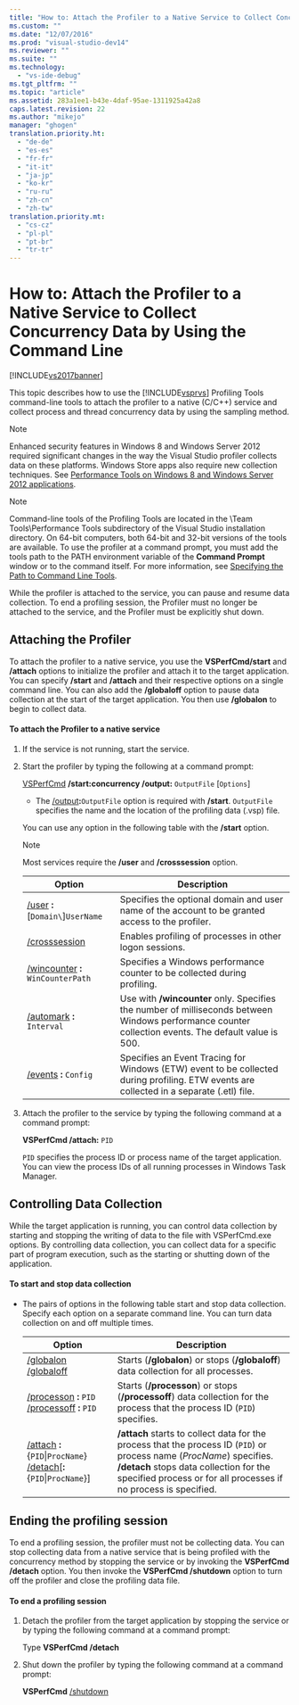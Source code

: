 ```yaml
---
title: "How to: Attach the Profiler to a Native Service to Collect Concurrency Data by Using the Command Line"
ms.custom: ""
ms.date: "12/07/2016"
ms.prod: "visual-studio-dev14"
ms.reviewer: ""
ms.suite: ""
ms.technology: 
  - "vs-ide-debug"
ms.tgt_pltfrm: ""
ms.topic: "article"
ms.assetid: 283a1ee1-b43e-4daf-95ae-1311925a42a8
caps.latest.revision: 22
ms.author: "mikejo"
manager: "ghogen"
translation.priority.ht: 
  - "de-de"
  - "es-es"
  - "fr-fr"
  - "it-it"
  - "ja-jp"
  - "ko-kr"
  - "ru-ru"
  - "zh-cn"
  - "zh-tw"
translation.priority.mt: 
  - "cs-cz"
  - "pl-pl"
  - "pt-br"
  - "tr-tr"
---
```

# How to: Attach the Profiler to a Native Service to Collect Concurrency Data by Using the Command Line
[!INCLUDE[vs2017banner](../code-quality/includes/vs2017banner.md)]

This topic describes how to use the [!INCLUDE[vsprvs](../code-quality/includes/vsprvs_md.md)] Profiling Tools command-line tools to attach the profiler to a native (C/C++) service and collect process and thread concurrency data by using the sampling method.  
  
> [!NOTE]
>  Enhanced security features in Windows 8 and Windows Server 2012 required significant changes in the way the Visual Studio profiler collects data on these platforms. Windows Store apps also require new collection techniques. See [Performance Tools on Windows 8 and Windows Server 2012 applications](../profiling/performance-tools-on-windows-8-and-windows-server-2012-applications.md).  
  
> [!NOTE]
>  Command-line tools of the Profiling Tools are located in the \Team Tools\Performance Tools subdirectory of the Visual Studio installation directory. On 64-bit computers, both 64-bit and 32-bit versions of the tools are available. To use the profiler at a command prompt, you must add the tools path to the PATH environment variable of the **Command Prompt** window or to the command itself. For more information, see [Specifying the Path to Command Line Tools](../profiling/specifying-the-path-to-profiling-tools-command-line-tools.md).  
  
 While the profiler is attached to the service, you can pause and resume data collection. To end a profiling session, the Profiler must no longer be attached to the service, and the Profiler must be explicitly shut down.  
  
## Attaching the Profiler  
 To attach the profiler to a native service, you use the **VSPerfCmd/start** and **/attach** options to initialize the profiler and attach it to the target application. You can specify **/start** and **/attach** and their respective options on a single command line. You can also add the **/globaloff** option to pause data collection at the start of the target application. You then use **/globalon** to begin to collect data.  
  
#### To attach the Profiler to a native service  
  
1.  If the service is not running, start the service.  
  
2.  Start the profiler by typing the following at a command prompt:  
  
     [VSPerfCmd](../profiling/vsperfcmd.md) **/start:concurrency   /output:** `OutputFile` [`Options`]  
  
    -   The [/output](../profiling/output.md)**:**`OutputFile` option is required with **/start**. `OutputFile` specifies the name and the location of the profiling data (.vsp) file.  
  
     You can use any option in the following table with the **/start** option.  
  
    > [!NOTE]
    >  Most services require the **/user** and **/crosssession** option.  
  
    |Option|Description|  
    |------------|-----------------|  
    |[/user](../profiling/user--vsperfcmd-.md) **:**[`Domain\`]`UserName`|Specifies the optional domain and user name of the account to be granted access to the profiler.|  
    |[/crosssession](../profiling/crosssession.md)|Enables profiling of processes in other logon sessions.|  
    |[/wincounter](../profiling/wincounter.md) **:** `WinCounterPath`|Specifies a Windows performance counter to be collected during profiling.|  
    |[/automark](../profiling/automark.md) **:** `Interval`|Use with **/wincounter** only. Specifies the number of milliseconds between Windows performance counter collection events. The default value is 500.|  
    |[/events](../profiling/events--vsperfcmd-.md) **:** `Config`|Specifies an Event Tracing for Windows (ETW) event to be collected during profiling. ETW events are collected in a separate (.etl) file.|  
  
3.  Attach the profiler to the service by typing the following command at a command prompt:  
  
     **VSPerfCmd /attach:** `PID`  
  
     `PID` specifies the process ID or process name of the target application. You can view the process IDs of all running processes in Windows Task Manager.  
  
## Controlling Data Collection  
 While the target application is running, you can control data collection by starting and stopping the writing of data to the file with VSPerfCmd.exe options. By controlling data collection, you can collect data for a specific part of program execution, such as the starting or shutting down of the application.  
  
#### To start and stop data collection  
  
-   The pairs of options in the following table start and stop data collection. Specify each option on a separate command line. You can turn data collection on and off multiple times.  
  
    |Option|Description|  
    |------------|-----------------|  
    |[/globalon /globaloff](../profiling/globalon-and-globaloff.md)|Starts (**/globalon**) or stops (**/globaloff**) data collection for all processes.|  
    |[/processon](../profiling/processon-and-processoff.md) **:** `PID` [/processoff](../profiling/processon-and-processoff.md) **:** `PID`|Starts (**/processon**) or stops (**/processoff**) data collection for the process that the process ID (`PID`) specifies.|  
    |[/attach](../profiling/attach.md) **:**{`PID`&#124;`ProcName`} [/detach](../profiling/detach.md)[**:**{`PID`&#124;`ProcName`}]|**/attach** starts to collect data for the process that the process ID (`PID`) or process name (*ProcName*) specifies. **/detach** stops data collection for the specified process or for all processes if no process is specified.|  
  
## Ending the profiling session  
 To end a profiling session, the profiler must not be collecting data. You can stop collecting data from a native service that is being profiled with the concurrency method by stopping the service or by invoking the **VSPerfCmd /detach** option. You then invoke the **VSPerfCmd /shutdown** option to turn off the profiler and close the profiling data file.  
  
#### To end a profiling session  
  
1.  Detach the profiler from the target application by stopping the service or by typing the following command at a command prompt:  
  
     Type **VSPerfCmd /detach**  
  
2.  Shut down the profiler by typing the following command at a command prompt:  
  
     **VSPerfCmd**  [/shutdown](../profiling/shutdown.md)